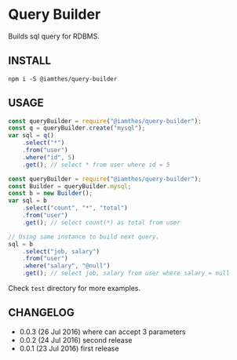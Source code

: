 Query Builder
=============
Builds sql query for RDBMS.

INSTALL
-------
```
npm i -S @iamthes/query-builder
```

USAGE
-----
```js
const queryBuilder = require("@iamthes/query-builder");
const q = queryBuilder.create("mysql");
var sql = q()
	.select("*")
	.from("user")
	.where("id", 5)
	.get(); // select * from user where id = 5
```
```js
const queryBuilder = require("@iamthes/query-builder");
const Builder = queryBuilder.mysql;
const b = new Builder();
var sql = b
    .select("count", "*", "total")
    .from("user")
    .get(); // select count(*) as total from user

// Using same instance to build next query.
sql = b
    .select("job, salary")
    .from("user")
    .where("salary", "@null")
    .get(); // select job, salary from user where salary = null
```
Check `test` directory for more examples.

CHANGELOG
---------
* 0.0.3 (26 Jul 2016) where can accept 3 parameters
* 0.0.2 (24 Jul 2016) second release
* 0.0.1 (23 Jul 2016) first release
